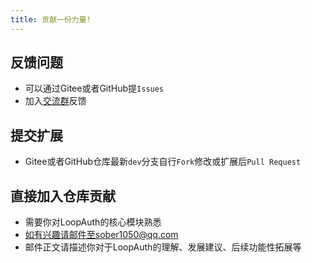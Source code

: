 ```yaml
---
title: 贡献一份力量!
---
```


## 反馈问题
- 可以通过Gitee或者GitHub提`Issues`
- 加入[交流群](../#交流群)反馈

## 提交扩展
- Gitee或者GitHub仓库最新`dev`分支自行`Fork`修改或扩展后`Pull Request`

## 直接加入仓库贡献
- 需要你对LoopAuth的核心模块熟悉
- 如有兴趣请邮件至sober1050@qq.com
- 邮件正文请描述你对于LoopAuth的理解、发展建议、后续功能性拓展等